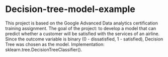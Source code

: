 # Decision-tree-model-example
This project is based on the Google Advanced Data analytics certification training assignment. 
The goal of the project: to develop a model that can predict whether a customer will be satisfied with the services of an airline.
Since the outcome variable is binary (0 - dissatisfied, 1 - satisfied), Decision Tree was chosen as the model.
Implementation: sklearn.tree.DecisionTreeClassifier().
